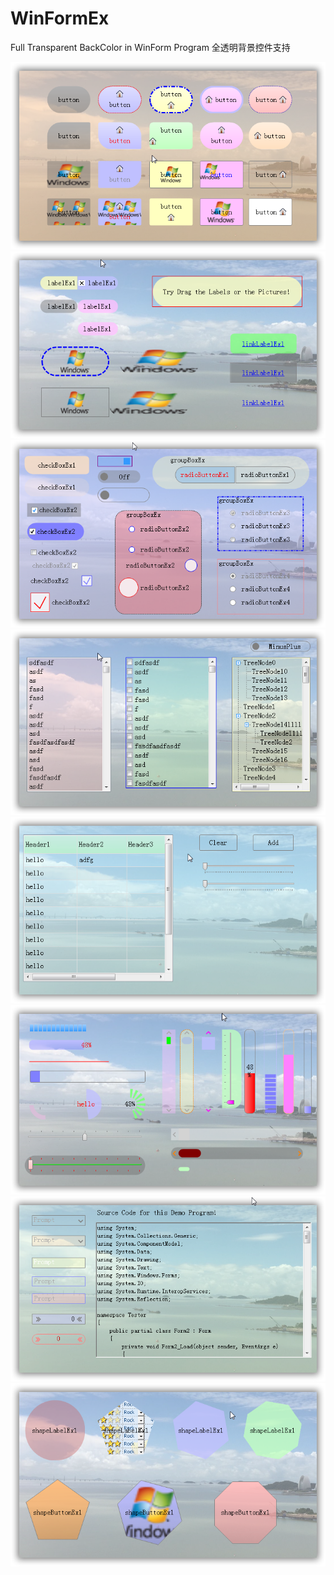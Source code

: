 # WinFormEx

Full Transparent BackColor in WinForm Program
全透明背景控件支持

<img src="Demo/sshot-1.png">
<img src="Demo/sshot-2.png">
<img src="Demo/sshot-3.png">
<img src="Demo/sshot-4.png">
<img src="Demo/sshot-5.png">
<img src="Demo/sshot-6.png">
<img src="Demo/sshot-7.png">
<img src="Demo/sshot-8.png">
